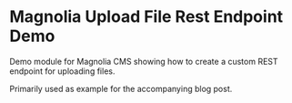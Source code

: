 # Magnolia Upload File Rest Endpoint Demo

Demo module for Magnolia CMS showing how to create a custom REST endpoint for uploading files.

Primarily used as example for the accompanying blog post.
